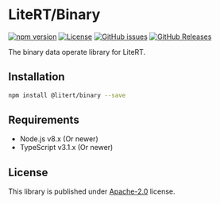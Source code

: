 # LiteRT/Binary

[![npm version](https://img.shields.io/npm/v/@litert/binary.svg?colorB=brightgreen)](https://www.npmjs.com/package/@litert/binary "Stable Version")
[![License](https://img.shields.io/npm/l/@litert/binary.svg?maxAge=2592000?style=plastic)](https://github.com/litert/binary/blob/master/LICENSE)
[![GitHub issues](https://img.shields.io/github/issues/litert/binary.js.svg)](https://github.com/litert/binary.js/issues)
[![GitHub Releases](https://img.shields.io/github/release/litert/binary.js.svg)](https://github.com/litert/binary.js/releases "Stable Release")

The binary data operate library for LiteRT.

## Installation

```sh
npm install @litert/binary --save
```

## Requirements

- Node.js v8.x (Or newer)
- TypeScript v3.1.x (Or newer)

## License

This library is published under [Apache-2.0](./LICENSE) license.
